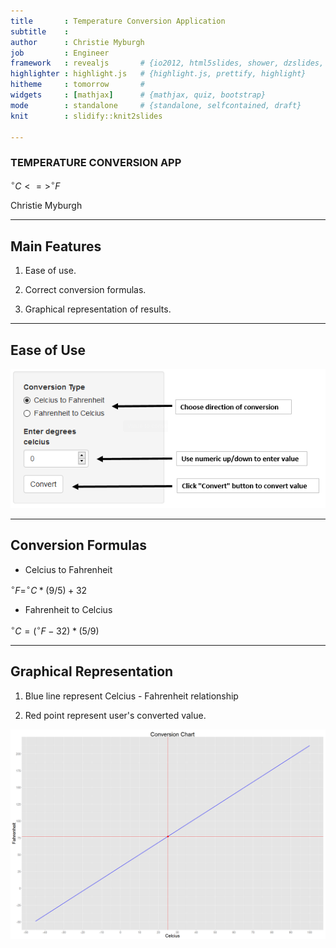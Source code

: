 ```yaml
---
title       : Temperature Conversion Application
subtitle    : 
author      : Christie Myburgh
job         : Engineer
framework   : revealjs       # {io2012, html5slides, shower, dzslides, ...}
highlighter : highlight.js   # {highlight.js, prettify, highlight}
hitheme     : tomorrow       # 
widgets     : [mathjax]      # {mathjax, quiz, bootstrap}
mode        : standalone     # {standalone, selfcontained, draft}
knit        : slidify::knit2slides

---
```


### TEMPERATURE CONVERSION APP

$^{\circ} C <=> ^{\circ} F$  

Christie Myburgh

--- 

## Main Features

1. Ease of use.
  
2.  Correct conversion formulas.

3. Graphical representation of results.

--- 

## Ease of Use

![](input.PNG)

---

## Conversion Formulas

* Celcius to Fahrenheit

$^{\circ} F = ^{\circ} C * (9/5) + 32$

* Fahrenheit to Celcius

$^{\circ} C = (^{\circ} F  - 32) * (5/9)$

--- 

## Graphical Representation

1. Blue line represent Celcius - Fahrenheit relationship

2. Red point represent user's converted value.

![plot of chunk example_plot](assets/fig/example_plot-1.png) 

